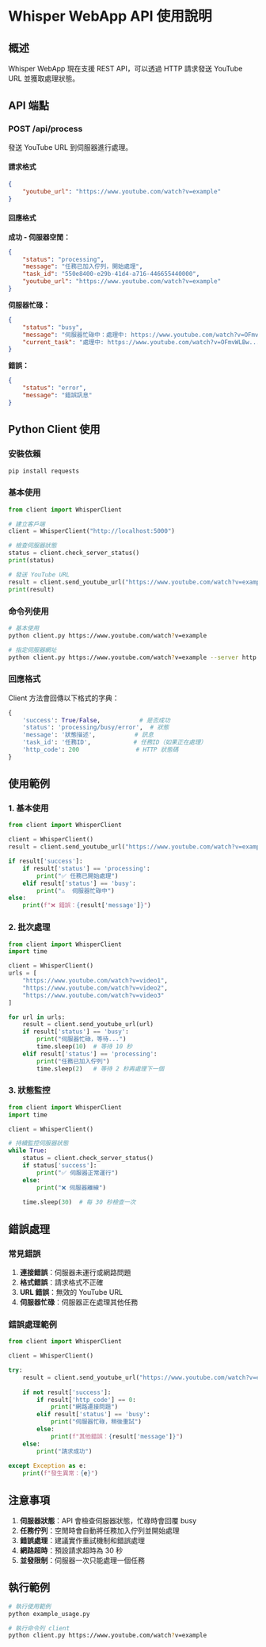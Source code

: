 # Whisper WebApp API 使用說明

## 概述

Whisper WebApp 現在支援 REST API，可以透過 HTTP 請求發送 YouTube URL 並獲取處理狀態。

## API 端點

### POST /api/process

發送 YouTube URL 到伺服器進行處理。

#### 請求格式

```json
{
    "youtube_url": "https://www.youtube.com/watch?v=example"
}
```

#### 回應格式

**成功 - 伺服器空閒：**
```json
{
    "status": "processing",
    "message": "任務已加入佇列，開始處理",
    "task_id": "550e8400-e29b-41d4-a716-446655440000",
    "youtube_url": "https://www.youtube.com/watch?v=example"
}
```

**伺服器忙碌：**
```json
{
    "status": "busy",
    "message": "伺服器忙碌中：處理中: https://www.youtube.com/watch?v=OFmvWLBw...",
    "current_task": "處理中: https://www.youtube.com/watch?v=OFmvWLBw..."
}
```

**錯誤：**
```json
{
    "status": "error",
    "message": "錯誤訊息"
}
```

## Python Client 使用

### 安裝依賴

```bash
pip install requests
```

### 基本使用

```python
from client import WhisperClient

# 建立客戶端
client = WhisperClient("http://localhost:5000")

# 檢查伺服器狀態
status = client.check_server_status()
print(status)

# 發送 YouTube URL
result = client.send_youtube_url("https://www.youtube.com/watch?v=example")
print(result)
```

### 命令列使用

```bash
# 基本使用
python client.py https://www.youtube.com/watch?v=example

# 指定伺服器網址
python client.py https://www.youtube.com/watch?v=example --server http://192.168.1.100:5000
```

### 回應格式

Client 方法會回傳以下格式的字典：

```python
{
    'success': True/False,           # 是否成功
    'status': 'processing/busy/error',  # 狀態
    'message': '狀態描述',           # 訊息
    'task_id': '任務ID',            # 任務ID（如果正在處理）
    'http_code': 200                # HTTP 狀態碼
}
```

## 使用範例

### 1. 基本使用

```python
from client import WhisperClient

client = WhisperClient()
result = client.send_youtube_url("https://www.youtube.com/watch?v=example")

if result['success']:
    if result['status'] == 'processing':
        print("✅ 任務已開始處理")
    elif result['status'] == 'busy':
        print("⚠️  伺服器忙碌中")
else:
    print(f"❌ 錯誤：{result['message']}")
```

### 2. 批次處理

```python
from client import WhisperClient
import time

client = WhisperClient()
urls = [
    "https://www.youtube.com/watch?v=video1",
    "https://www.youtube.com/watch?v=video2",
    "https://www.youtube.com/watch?v=video3"
]

for url in urls:
    result = client.send_youtube_url(url)
    if result['status'] == 'busy':
        print("伺服器忙碌，等待...")
        time.sleep(10)  # 等待 10 秒
    elif result['status'] == 'processing':
        print("任務已加入佇列")
        time.sleep(2)   # 等待 2 秒再處理下一個
```

### 3. 狀態監控

```python
from client import WhisperClient
import time

client = WhisperClient()

# 持續監控伺服器狀態
while True:
    status = client.check_server_status()
    if status['success']:
        print("✅ 伺服器正常運行")
    else:
        print("❌ 伺服器離線")
    
    time.sleep(30)  # 每 30 秒檢查一次
```

## 錯誤處理

### 常見錯誤

1. **連接錯誤**：伺服器未運行或網路問題
2. **格式錯誤**：請求格式不正確
3. **URL 錯誤**：無效的 YouTube URL
4. **伺服器忙碌**：伺服器正在處理其他任務

### 錯誤處理範例

```python
from client import WhisperClient

client = WhisperClient()

try:
    result = client.send_youtube_url("https://www.youtube.com/watch?v=example")
    
    if not result['success']:
        if result['http_code'] == 0:
            print("網路連接問題")
        elif result['status'] == 'busy':
            print("伺服器忙碌，稍後重試")
        else:
            print(f"其他錯誤：{result['message']}")
    else:
        print("請求成功")
        
except Exception as e:
    print(f"發生異常：{e}")
```

## 注意事項

1. **伺服器狀態**：API 會檢查伺服器狀態，忙碌時會回覆 busy
2. **任務佇列**：空閒時會自動將任務加入佇列並開始處理
3. **錯誤處理**：建議實作重試機制和錯誤處理
4. **網路超時**：預設請求超時為 30 秒
5. **並發限制**：伺服器一次只能處理一個任務

## 執行範例

```bash
# 執行使用範例
python example_usage.py

# 執行命令列 client
python client.py https://www.youtube.com/watch?v=example
``` 
